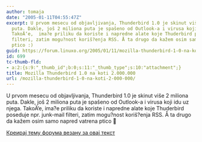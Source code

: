 ```yaml
---
author: tomaja
date: "2005-01-11T04:55:47Z"
excerpt: U prvom mesecu od objavljivanja, Thunderbird 1.0 je skinut više 2 miliona
  puta. Dakle, još 2 miliona puta je spašeno od Outlook-a i virusa koji idu uz njega.
  TakoÄ‘e,  ima?e priliku da koriste i napredne alate koje Thuderbird poseduje npr.  junk-mail
  filteri, zatim mogu?nost koriš?enja RSS. Å ta drugo da kažem osim samo napred vatrena
  ptico :)
guid: https://forum.linuxo.org/2005/01/11/mozilla-thunderbird-1-0-na-koti-2-000-000/
id: 699
tc-thumb-fld:
- a:2:{s:9:"_thumb_id";b:0;s:11:"_thumb_type";s:10:"attachment";}
title: Mozilla Thunderbird 1.0 na koti 2.000.000
url: /mozilla-thunderbird-1-0-na-koti-2-000-000/
---
```

U prvom mesecu od objavljivanja, Thunderbird 1.0 je skinut više 2 miliona puta. Dakle, još 2 miliona puta je spašeno od Outlook-a i virusa koji idu uz njega. TakoÄ‘e, ima?e priliku da koriste i napredne alate koje Thuderbird poseduje npr. junk-mail filteri, zatim mogu?nost koriš?enja RSS. Å ta drugo da kažem osim samo napred vatrena ptico 🙂<!--break-->

[Креирај тему форума везану за овај текст](https://linuxo.org/nova-tema-na-forumu/?se_pid=699)